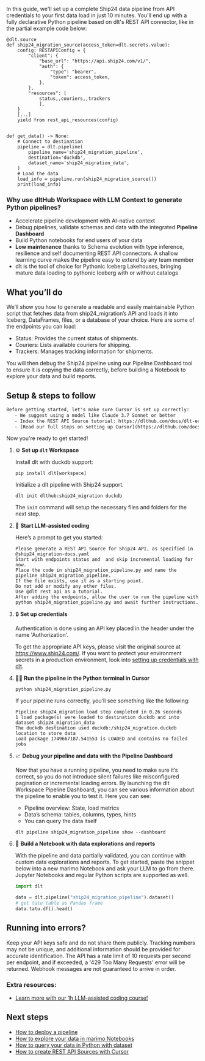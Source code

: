 In this guide, we'll set up a complete Ship24 data pipeline from API credentials to your first data load in just 10 minutes. You'll end up with a fully declarative Python pipeline based on dlt's REST API connector, like in the partial example code below:

```python-outcome
@dlt.source
def ship24_migration_source(access_token=dlt.secrets.value):
    config: RESTAPIConfig = {
        "client": {
            "base_url": "https://api.ship24.com/v1/",
            "auth": {
                "type": "bearer",
                "token": access_token,
            },
        },
        "resources": [
            status,,couriers,,trackers
            ],
    }
    [...]
    yield from rest_api_resources(config)


def get_data() -> None:
    # Connect to destination
    pipeline = dlt.pipeline(
        pipeline_name='ship24_migration_pipeline',
        destination='duckdb',
        dataset_name='ship24_migration_data', 
    )
    # Load the data
    load_info = pipeline.run(ship24_migration_source())
    print(load_info) 
```

### Why use dltHub Workspace with LLM Context to generate Python pipelines?

- Accelerate pipeline development with AI-native context
- Debug pipelines, validate schemas and data with the integrated **Pipeline Dashboard**
- Build Python notebooks for end users of your data
- **Low maintenance** thanks to Schema evolution with type inference, resilience and self documenting REST API connectors. A shallow learning curve makes the pipeline easy to extend by any team member
- dlt is the tool of choice for Pythonic Iceberg Lakehouses, bringing mature data loading to pythonic Iceberg with or without catalogs

## What you’ll do

We’ll show you how to generate a readable and easily maintainable Python script that fetches data from ship24_migration’s API and loads it into Iceberg, DataFrames, files, or a database of your choice. Here are some of the endpoints you can load:

- Status: Provides the current status of shipments.
- Couriers: Lists available couriers for shipping.
- Trackers: Manages tracking information for shipments.

You will then debug the Ship24 pipeline using our Pipeline Dashboard tool to ensure it is copying the data correctly, before building a Notebook to explore your data and build reports.

## Setup & steps to follow

```default
Before getting started, let's make sure Cursor is set up correctly:
   - We suggest using a model like Claude 3.7 Sonnet or better
   - Index the REST API Source tutorial: https://dlthub.com/docs/dlt-ecosystem/verified-sources/rest_api/ and add it to context as **@dlt rest api**
   - [Read our full steps on setting up Cursor](https://dlthub.com/docs/dlt-ecosystem/llm-tooling/cursor-restapi#23-configuring-cursor-with-documentation)
```

Now you're ready to get started!

1. ⚙️ **Set up `dlt` Workspace**
    
    Install dlt with duckdb support:
    ```shell
    pip install dlt[workspace]
    ```

    Initialize a dlt pipeline with Ship24 support.
    ```shell
    dlt init dlthub:ship24_migration duckdb
    ```

    The `init` command will setup the necessary files and folders for the next step.
    
2. 🤠 **Start LLM-assisted coding**
    
    Here’s a prompt to get you started:
    
    ```prompt
    Please generate a REST API Source for Ship24 API, as specified in @ship24_migration-docs.yaml 
    Start with endpoints status and  and skip incremental loading for now. 
    Place the code in ship24_migration_pipeline.py and name the pipeline ship24_migration_pipeline. 
    If the file exists, use it as a starting point. 
    Do not add or modify any other files. 
    Use @dlt rest api as a tutorial. 
    After adding the endpoints, allow the user to run the pipeline with python ship24_migration_pipeline.py and await further instructions.
    ```

    
3. 🔒 **Set up credentials** 
    
    Authentication is done using an API key placed in the header under the name 'Authorization'.
    
    To get the appropriate API keys, please visit the original source at https://www.ship24.com/.
    If you want to protect your environment secrets in a production environment, look into [setting up credentials with dlt](https://dlthub.com/docs/walkthroughs/add_credentials).
    
4. 🏃‍♀️ **Run the pipeline in the Python terminal in Cursor**
    
    ```shell
    python ship24_migration_pipeline.py
    ```
    
    If your pipeline runs correctly, you’ll see something like the following:
    
    ```shell
    Pipeline ship24_migration load step completed in 0.26 seconds
    1 load package(s) were loaded to destination duckdb and into dataset ship24_migration_data
    The duckdb destination used duckdb:/ship24_migration.duckdb location to store data
    Load package 1749667187.541553 is LOADED and contains no failed jobs
    ```
    
5. 📈 **Debug your pipeline and data with the Pipeline Dashboard**

    Now that you have a running pipeline, you need to make sure it’s correct, so you do not introduce silent failures like misconfigured pagination or incremental loading errors. By launching the dlt Workspace Pipeline Dashboard, you can see various information about the pipeline to enable you to test it. Here you can see:
    - Pipeline overview: State, load metrics
    - Data’s schema: tables, columns, types, hints
    - You can query the data itself
    
    ```shell
    dlt pipeline ship24_migration_pipeline show --dashboard
    ```
    
6. 🐍 **Build a Notebook with data explorations and reports**

    With the pipeline and data partially validated, you can continue with custom data explorations and reports. To get started, paste the snippet below into a new marimo Notebook and ask your LLM to go from there. Jupyter Notebooks and regular Python scripts are supported as well.

    
    ```python
    import dlt

   data = dlt.pipeline("ship24_migration_pipeline").dataset()
   # get tatu table as Pandas frame
   data.tatu.df().head()
    ```

## Running into errors?

Keep your API keys safe and do not share them publicly. Tracking numbers may not be unique, and additional information should be provided for accurate identification. The API has a rate limit of 10 requests per second per endpoint, and if exceeded, a '429 Too Many Requests' error will be returned. Webhook messages are not guaranteed to arrive in order.

### Extra resources:

- [Learn more with our 1h LLM-assisted coding course!](https://www.youtube.com/watch?v=GGid70rnJuM)

## Next steps

- [How to deploy a pipeline](https://dlthub.com/docs/walkthroughs/deploy-a-pipeline)
- [How to explore your data in marimo Notebooks](https://dlthub.com/docs/general-usage/dataset-access/marimo)
- [How to query your data in Python with dataset](https://dlthub.com/docs/general-usage/dataset-access/dataset)
- [How to create REST API Sources with Cursor](https://dlthub.com/docs/dlt-ecosystem/llm-tooling/cursor-restapi)